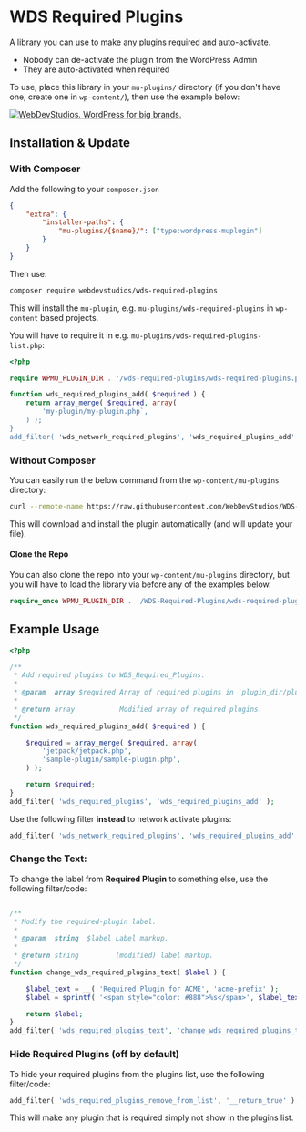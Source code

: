 # WDS Required Plugins

A library you can use to make any plugins required and auto-activate.

* Nobody can de-activate the plugin from the WordPress Admin
* They are auto-activated when required

To use, place this library in your `mu-plugins/` directory (if you don't have one, create one in `wp-content/`), then use the example below:

<a href="https://webdevstudios.com/contact/"><img src="https://webdevstudios.com/wp-content/uploads/2018/04/wds-github-banner.png" alt="WebDevStudios. WordPress for big brands."></a>

## Installation & Update

### With Composer

Add the following to your `composer.json`

```json
{
    "extra": {
        "installer-paths": {
            "mu-plugins/{$name}/": ["type:wordpress-muplugin"]
        }
    }
}
```

Then use:

```bash
composer require webdevstudios/wds-required-plugins
```

This will install the `mu-plugin`, e.g. `mu-plugins/wds-required-plugins` in `wp-content` based projects. 

You will have to require it in e.g. `mu-plugins/wds-required-plugins-list.php`:

```php
<?php

require WPMU_PLUGIN_DIR . '/wds-required-plugins/wds-required-plugins.php';

function wds_required_plugins_add( $required ) {
    return array_merge( $required, array(
        'my-plugin/my-plugin.php`,
    ) );
}
add_filter( 'wds_network_required_plugins', 'wds_required_plugins_add' );

```

### Without Composer

You can easily run the below command from the `wp-content/mu-plugins` directory:

```sh
curl --remote-name https://raw.githubusercontent.com/WebDevStudios/WDS-Required-Plugins/master/wds-required-plugins.php
```

This will download and install the plugin automatically (and will update your file).

#### Clone the Repo

You can also clone the repo into your `wp-content/mu-plugins` directory, but you will have
to load the library via before any of the examples below.

```php
require_once WPMU_PLUGIN_DIR . '/WDS-Required-Plugins/wds-required-plugins.php';
```

## Example Usage

```php
<?php

/**
 * Add required plugins to WDS_Required_Plugins.
 *
 * @param  array $required Array of required plugins in `plugin_dir/plugin_file.php` form.
 *
 * @return array           Modified array of required plugins.
 */
function wds_required_plugins_add( $required ) {

	$required = array_merge( $required, array(
		'jetpack/jetpack.php',
		'sample-plugin/sample-plugin.php',
	) );

	return $required;
}
add_filter( 'wds_required_plugins', 'wds_required_plugins_add' );
```

Use the following filter **instead** to network activate plugins:

```php
add_filter( 'wds_network_required_plugins', 'wds_required_plugins_add' );
```

### Change the Text:

To change the label from **Required Plugin** to something else, use the following filter/code:

```php

/**
 * Modify the required-plugin label.
 *
 * @param  string  $label Label markup.
 *
 * @return string         (modified) label markup.
 */
function change_wds_required_plugins_text( $label ) {

	$label_text = __( 'Required Plugin for ACME', 'acme-prefix' );
	$label = sprintf( '<span style="color: #888">%s</span>', $label_text );

	return $label;
}
add_filter( 'wds_required_plugins_text', 'change_wds_required_plugins_text' );
```

### Hide Required Plugins (off by default)

To hide your required plugins from the plugins list, use the following filter/code:

```php
add_filter( 'wds_required_plugins_remove_from_list', '__return_true' );
```

This will make any plugin that is required simply not show in the plugins list.
